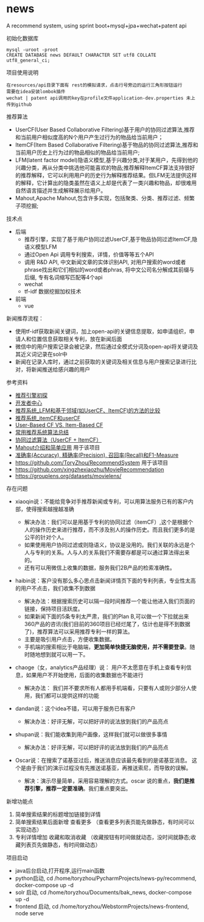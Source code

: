 # news
A recommend system, using sprint boot+mysql+jpa+wechat+patent api

初始化数据库
```
mysql -uroot -proot
CREATE DATABASE news DEFAULT CHARACTER SET utf8 COLLATE utf8_general_ci;
```
项目使用说明

    在resources/api目录下面有 rest的模拟请求，点击行号旁边的运行三角形按钮运行
    需要在idea安装lombok插件
    wechat | patent api调用的key在profile文件application-dev.properties 未上传到github

推荐算法
- UserCF(User Based Collaborative Filtering)基于用户的协同过滤算法,推荐和当前用户相似度高的N个用户产生过行为的物品给当前用户；
- ItemCF(Item Based Collaborative Filtering)基于物品的协同过滤算法,推荐和当前用户历史上行为过的物品相似的物品给当前用户;
- LFM(latent factor model)隐语义模型,基于兴趣分类,对于某用户，先得到他的兴趣分类，再从分类中挑选他可能喜欢的物品;推荐解释ItemCF算法支持很好的推荐解释，它可以利用用户的历史行为解释推荐结果。但LFM无法提供这样的解释，它计算出的隐类虽然在语义上却是代表了一类兴趣和物品，却很难用自然语言描述并生成解释展示给用户。
- Mahout,Apache Mahout,包含许多实现，包括聚类、分类、推荐过滤、频繁子项挖掘;

技术点
- 后端
    - 推荐引擎，实现了基于用户协同过滤UserCF,基于物品协同过滤ItemCF,隐语义模型LFM
    - 通过Open Api 调用专利搜索，详情，价值等等五个API
    - 调用 R&D API, 中文新闻文章的实体识别API, 对用户搜索的word或者phrase找出和它们相似的word或者phras, 将中文公司名分解成其前缀与后缀, 专有名词缩写匹配等4个api
    - wechat
    - tf-idf 数据挖掘加权技术
- 前端
    - vue

新闻推荐流程：
- 使用tf-idf获取新闻关键词，加上open-api的关键信息提取，如申请组织，申请人和位置信息获取相关专利，放在新闻后面
- 微信中的用户搜索记录会被记录，然后通过全模式分词及open-api将关键词及其近义词记录在solr中
- 新闻在记录入库时，通过之前获取的关键词及相关信息与用户搜索记录进行比对，将新闻推送给感兴趣的用户

参考资料
- [推荐引擎初探](https://www.ibm.com/developerworks/cn/web/1103_zhaoct_recommstudy1/index.html#icomments)
- [开发者中心](dev.zhihuiya.com)
- [推荐系统_LFM和基于邻域(如UserCF、ItemCF)的方法的比较](https://blog.csdn.net/u011263983/article/details/51538971)
- [推荐系统_itemCF和userCF](https://blog.csdn.net/u011263983/article/details/51498458)
- [User-Based CF VS. Item-Based CF](https://my.oschina.net/zhangjiawen/blog/185625)
- [常用推荐系统算法总结](http://www.cnblogs.com/hdk1993/p/5114368.html)
- [协同过滤算法（UserCF + ItemCF）](https://www.jianshu.com/p/bf687ffc540d)
- [Mahout介绍和简单应用](https://www.cnblogs.com/ahu-lichang/p/7073836.html) 用于该项目
- [准确率(Accuracy), 精确率(Precision), 召回率(Recall)和F1-Measure](https://blog.argcv.com/articles/1036.c)
- https://github.com/ToryZhou/RecommendSystem 用于该项目
- https://github.com/xingzhexiaozhu/MovieRecommendation
- https://grouplens.org/datasets/movielens/

存在问题
- xiaoqin说：不能给竞争对手推荐新闻或专利，可以用算法服务已有的客户内部，使得搜索越搜越准确
    - 解决办法：我们可以是用基于专利的协同过滤（itemCF）,这个是根据个人的操作历史来进行推荐，而不涉及别人的操作历史。而且我们更多的是公平的针对个人。
    - 如果使用用户协同过滤或则隐语义，协议是没用的。我们关联的永远是个人与专利的关系。人与人的关系我们不需要存都是可以通过算法得出来的。
    - 还有可以用微信上收集的数据，服务我们2B产品的检索准确性。

- haibin说：客户没有那么多心思点击新闻详情页下面的专利列表，专业性太高的用户不点击，我们收集不到数据
    - 解决办法：根据搜索历史可以隔一段时间推荐一个能让他进入我们页面的链接，保持项目活跃度。
    - 如果新闻下面的5条专利太严肃，我们的Plan B,可以做一个下拉就出来360产品的咨讯(我们目前的360项目已经烂尾了，估计也是得不到数据了)，推荐算法可以采用推荐专利一样的算法。
    - 主要是吸引用户点击，方便收集数据。
    - 手机端的搜索相比于电脑端，**更加简单快捷无脑使用，并不需要登录**。随时随地想到就可以用一下。

- chaoge（女，analytics产品经理）说： 用户不太愿意在手机上查看专利信息，如果用户不开始使用，后面的收集数据也不能进行
    - 解决办法： 我们并不要求所有人都用手机端看，只要有人或则少部分人使用，我们都可以提供这样的功能

- dandan说：这个idea不错，可以用于服务已有客户
    - 解决办法：好评无解，可以把好评的说法放到我们的产品亮点

- shupan说：我们能收集到用户画像，这样我们就可以做很多事情
    - 解决办法：好评无解，可以把好评的说法放到我们的产品亮点

- Oscar说：在搜索了诺基亚过后，推送消息应该最先看到的是诺基亚消息。 这个是由于我们的演示过程没有先推送诺基亚，再推送索尼，而导致的误解。
    - 解决：演示尽量简单，采用容易理解的方式。oscar 说的重点，**我们是推荐引擎，推荐一定要准确**。我们重点要突出。

新增功能点
1. 简单搜索结果的标题增加链接到详情
2. 简单搜索结果后面新增 查看更多 （查看更多列表页能先做静态，有时间可以实现动态）
3. 专利详情增加 收藏和取消收藏 （收藏按钮有时间做就动态，没时间就静态;收藏列表页先做静态，有时间做动态）

项目启动
- java后台启动,打开程序,运行main函数
- python启动, cd /home/toryzhou/PycharmProjects/news-py/recommend, docker-compose up -d
- solr 启动, cd /home/toryzhou/Documents/bak_news, docker-compose up -d
- frontend 启动, cd /home/toryzhou/WebstormProjects/news-frontend, node serve